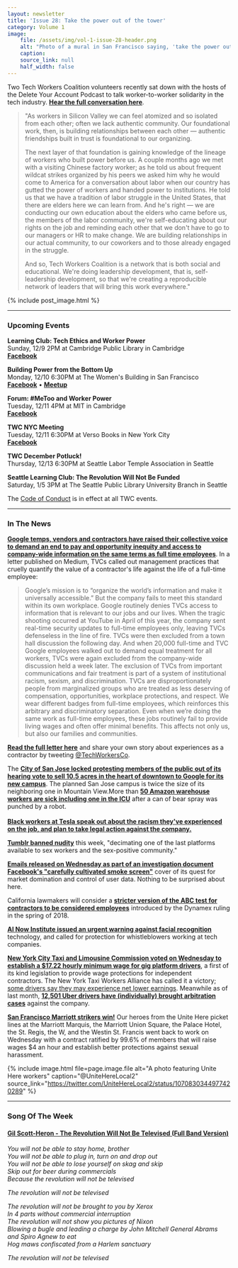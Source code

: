 ```yaml
---
layout: newsletter
title: 'Issue 28: Take the power out of the tower'
category: Volume 1
image:
    file: /assets/img/vol-1-issue-28-header.png
    alt: "Photo of a mural in San Francisco saying, 'take the power out of the tower'"
    caption: 
    source_link: null
    half_width: false
---
```


<!-- Content imported from: https://mailchi.mp/27c7f4ba8268/tech-workers-coalition-update-1295853?e=dbff030191 -->

Two Tech Workers Coalition volunteers recently sat down with the hosts of the Delete Your Account Podcast to talk worker-to-worker solidarity in the tech industry. **[Hear the full conversation here](https://deleteyouraccount.libsyn.com/episode-116-tech-solidarity)**.&nbsp;  

<!--excerpt-->

> "As workers in Silicon Valley we can feel atomized and so isolated from each other; often we lack authentic community. Our foundational work, then, is building relationships between each other —&nbsp;authentic friendships built in trust is foundational to our organizing.
>
> The next layer of that foundation is gaining&nbsp;knowledge of the lineage of workers who built power before us. A couple months ago we met with a visiting Chinese factory worker; as he told us about frequent wildcat strikes organized by his peers we asked him why he would come to America&nbsp;for a conversation about labor when our country has gutted the power of workers&nbsp;and handed power to institutions. He told us that we have a tradition of labor struggle in the United States, that there are elders here we can learn from. And he's right — we are conducting our own education about the elders who came before us, the members of the labor community, we're self-educating about our rights on the job and reminding each other that we don't have to go to our managers or HR to make change. We are building relationships in our actual community, to our coworkers and to those already engaged in the struggle.
>
> And so, Tech Workers Coalition is a network that is both social and educational. We're doing leadership development, that is, self-leadership development, so that we're creating a reproducible network of leaders that will bring this work everywhere."

{% include post_image.html %}

***

###  Upcoming Events
  
**Learning Club: Tech Ethics and Worker Power**  
Sunday, 12/9 2PM at Cambridge Public Library in Cambridge  
[**Facebook**](https://www.facebook.com/events/736431466724610/)  
  
**Building Power from the Bottom Up**  
Monday, 12/10 6:30PM at The Women's Building in San Francisco  
[**Facebook**](https://www.facebook.com/events/1961570610630128/)&nbsp;• [**Meetup**](https://www.meetup.com/Tech-Workers-Coalition/events/257039172/)  
  
**Forum: #MeToo and Worker Power**  
Tuesday, 12/11 4PM at MIT in Cambridge  
[**Facebook**](https://www.facebook.com/events/1287384581404284/)  
  
**TWC NYC Meeting**  
Tuesday, 12/11 6:30PM at Verso Books in New York City  
[**Facebook**](https://www.facebook.com/events/1795417000581112/)  
  
**TWC December Potluck!**  
Thursday, 12/13 6:30PM at Seattle Labor Temple Association in Seattle  
  
**Seattle Learning Club: The Revolution Will Not Be Funded**  
Saturday, 1/5 3PM at The Seattle Public Library University Branch in Seattle

The [Code of Conduct](https://techworkerscoalition.org/community-guide/) is in effect at all TWC events.

***

###  In The News

[**Google temps, vendors and contractors have raised their collective voice to demand an end to pay and opportunity inequity and access to company-wide information on the same terms as full time employees**](https://slate.com/business/2018/12/google-walkout-protests-contract-workers.html). In a letter published on Medium, TVCs&nbsp;called out management practices that cruelly quantify the value of a contractor's life against the life of a full-time employee:  

> Google’s mission is to “organize the world’s information and make it universally accessible.” But the company fails to meet this standard within its own workplace. Google routinely denies TVCs access to information that is relevant to our jobs and our lives. When the tragic shooting occurred at YouTube in April of this year, the company sent real-time security updates to full-time employees only, leaving TVCs defenseless in the line of fire. TVCs were then excluded from a town hall discussion the following day. And when 20,000 full-time and TVC Google employees walked out to demand equal treatment for all workers, TVCs were again excluded from the company-wide discussion held a week later. The exclusion of TVCs from important communications and fair treatment is part of a system of institutional racism, sexism, and discrimination. TVCs are disproportionately people from marginalized groups who are treated as less deserving of compensation, opportunities, workplace protections, and respect. We wear different badges from full-time employees, which reinforces this arbitrary and discriminatory separation. Even when we’re doing the same work as full-time employees, these jobs routinely fail to provide living wages and often offer minimal benefits. This affects not only us, but also our families and communities.

[**Read the full letter here**](https://medium.com/@GoogleWalkout/invisible-no-longer-googles-shadow-workforce-speaks-up-9ea04b7bcc41) and share your own story about experiences as a contractor by tweeting [@TechWorkersCo](https://twitter.com/techworkersco).  
  
The [**City of San Jose locked protesting members of the public out of its hearing vote to sell 10.5 acres in the heart of downtown&nbsp;to Google for its new campus**](https://www.bizjournals.com/sanjose/news/2018/12/05/google-san-jose-campus-land-sale-council-vote-goog.html?ana=twt). The planned San Jose campus is twice the size of its neighboring&nbsp;one in Mountain View.More than [**50 Amazon warehouse workers are sick including one in the ICU**](https://www.nbcnewyork.com/news/local/Amazon-Warehouse-New-Jersey-Multiple-Sick-501976081.html) after a can of bear spray was punched by a robot.  
&nbsp;  
[**Black workers at Tesla speak out about the racism they've experienced on the job, and plan to take legal action against the company.**](https://www.nytimes.com/2018/11/30/business/tesla-factory-racism.html)  
  
[**Tumblr banned nudity**](https://www.washingtonpost.com/business/2018/12/04/tumblrs-nudity-crackdown-means-pornography-will-be-harder-find-its-platform-than-nazi-propaganda/?utm_term=.9e2cd5f7dbea) this week, "decimating one of the last&nbsp;platforms available to sex workers and the&nbsp;sex-positive community."  
  
[**Emails released on Wednesday as part of an investigation document Facebook's "carefully cultivated smoke screen"**](https://www.nytimes.com/2018/12/05/technology/facebook-emails-privacy-data.html) cover of its quest for market domination and&nbsp;control of user data. Nothing to be surprised about here.  
  
California lawmakers will consider a [**stricter version of the ABC test for contractors to be considered employees**](https://www.sacbee.com/news/politics-government/capitol-alert/article222466405.html)&nbsp;introduced by the Dynamex ruling in the spring of 2018.  
  
[**AI Now Institute issued an urgent warning against facial recognition**](https://theintercept.com/2018/12/06/artificial-intellgience-experts-issue-urgent-warning-against-facial-scanning-with-a-dangerous-history/) technology, and called for protection for&nbsp;whistleblowers working at tech companies.  
  
[**New York City Taxi and Limousine Commission voted on Wednesday to establish a $17.22 hourly minimum wage for gig platform drivers**](https://campaign.r20.constantcontact.com/render?m=1101912670699&ca=6c815b12-cb81-4306-b3dc-d4754d7ce1d1), a first of its kind legislation to provide wage protections for independent contractors.&nbsp;The New York Taxi Workers Alliance has called it a victory; [some drivers say they may experience net lower earnings](https://www.businessinsider.com/new-uber-pay-rates-hurt-earnings-drivers-say-2018-12).&nbsp;Meanwhile as of last month, [**12,501 Uber drivers have (individually) brought arbitration cases**](https://gizmodo.com/ubers-arbitration-policy-comes-back-to-bite-it-in-the-a-1830892372) against the company.  
  
[**San Francisco Marriott strikers win!**](https://www.nytimes.com/2018/12/03/travel/san-francisco-marriott-strike-over.html#click=https://t.co/JWlqlRkvTo) Our heroes from the Unite Here picket lines&nbsp;at&nbsp;the Marriott Marquis, the Marriott Union Square, the Palace Hotel, the St. Regis, the W, and the Westin St. Francis went back to work on Wednesday with a contract ratified by 99.6% of members that will raise wages $4 an hour and establish better protections against sexual harassment.&nbsp;

{% include image.html
    file=page.image.file
    alt="A photo featuring Unite Here workers"
    caption="@UniteHereLocal2"
    source_link="https://twitter.com/UniteHereLocal2/status/1070830344977420289"
%}

***

### Song Of The Week

#### [**Gil Scott-Heron - The Revolution Will Not Be Televised (Full Band Version)**](https://www.youtube.com/watch?v=qGaoXAwl9kw)

_You will not be able to stay home, brother_  
_You will not be able to plug in, turn on and drop out_  
_You will not be able to lose yourself on skag and skip_  
_Skip out for beer during commercials_  
_Because the revolution will not be televised_  

_The revolution will not be televised_  

_The revolution will not be brought to you by Xerox_  
_In 4 parts without commercial interruption_  
_The revolution will not show you pictures of Nixon_  
_Blowing a bugle and leading a charge by John Mitchell General Abrams and Spiro Agnew to eat_  
_Hog maws confiscated from a Harlem sanctuary_  
 
_The revolution will not be televised_  
